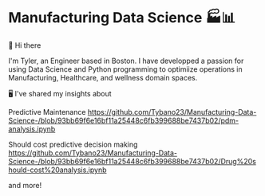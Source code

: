 # Manufacturing Data Science 🏭📊

👋 Hi there

I'm Tyler, an Engineer based in Boston. I have developped a passion for using Data Science and Python programming to optimiize operations in Manufacturing, Healthcare, and wellness domain spaces. 

🖥️ I've shared my insights about

Predictive Maintenance
https://github.com/Tybano23/Manufacturing-Data-Science-/blob/93bb69f6e16bf11a25448c6fb399688be7437b02/pdm-analysis.ipynb

Should cost predictive decision making
https://github.com/Tybano23/Manufacturing-Data-Science-/blob/93bb69f6e16bf11a25448c6fb399688be7437b02/Drug%20should-cost%20analysis.ipynb

and more!
